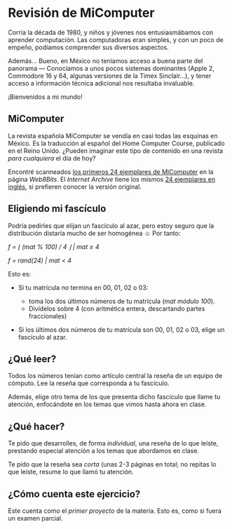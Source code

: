 # Revisión de MiComputer

Corría la década de 1980, y niños y jóvenes nos entusiasmábamos con
aprender computación. Las computadoras eran simples, y con un poco de
empeño, podíamos comprender sus diversos aspectos.

Además... Bueno, en México no teníamos acceso a buena parte del
panorama — Conocíamos a unos pocos sistemas dominantes (Apple 2,
Commodore 16 y 64, algunas versiones de la Timex Sinclair...), y tener
acceso a información técnica adicional nos resultaba invaluable.

¡Bienvenidos a mi mundo!

## MiComputer

La revista española MiComputer se vendía en casi todas las esquinas en
México. Es la traducción al español del Home Computer Course,
publicado en el Reino Unido. ¿Pueden imaginar este tipo de contenido
en una revista _para cualquiera_ el día de hoy?

Encontré scanneados
[los primeros 24 ejemplares de MiComputer](http://web8bits.com/Coleccion/Libros/Espanhol/MiComputer/MiComputer.html)
en la página _Web8Bits_. El _Internet Archive_ tiene los mismos
[24 ejemplares en inglés](https://archive.org/details/The_Home_Computer_Course),
si prefieren conocer la versión original.

## Eligiendo mi fascículo

Podría pedirles que elijan un fascículo al azar, pero estoy seguro que
la distribución distaría mucho de ser homogénea ☺ Por tanto:

*f = &lfloor; (mat % 100) / 4 &rfloor; | mat ≥ 4*

*f = rand(24) | mat < 4*

Esto es:

- Si tu matrícula *no* termina en 00, 01, 02 o 03:
  - toma los dos últimos números de tu matrícula (*mat módulo 100*).
  - Divídelos sobre 4 (con aritmética entera, descartando partes
    fraccionales)

- Si los últimos dos números de tu matrícula son 00, 01, 02 o 03,
  elige un fascículo al azar.

## ¿Qué leer?

Todos los números tenían como artículo central la reseña de un equipo
de cómputo. Lee la reseña que corresponda a tu fascículo.

Además, elige otro tema de los que presenta dicho fascículo que llame
tu atención, enfocándote en los temas que vimos hasta ahora en clase.

## ¿Qué hacer?

Te pido que desarrolles, de forma *individual*, una reseña de lo que
leíste, prestando especial atención a los temas que abordamos en
clase.

Te pido que la reseña sea *corta* (unas 2-3 páginas en total; no
repitas lo que leíste, resume lo que llamó tu atención.

## ¿Cómo cuenta este ejercicio?

Este cuenta como el *primer proyecto* de la materia. Esto es, como si
fuera un examen parcial. 

